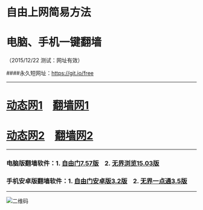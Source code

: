 # 自由上网简易方法
# 电脑、手机一键翻墙
（2015/12/22 测试：网址有效）

####永久短网址：https://git.io/free

***

# <a href="http://d3m46d2jzf4cww.cloudfront.net/dtwdl01.php/1222" target="_blank">动态网1</a>&nbsp;&nbsp;&nbsp;&nbsp;<a href="http://d1lg90hzkmshdt.cloudfront.net/fq01.php?id=1" target="_blank">翻墙网1</a>

# <a href="http://dxlvd9xjbswep.cloudfront.net/dtwdl0.php/1222" target="_blank">动态网2</a>&nbsp;&nbsp;&nbsp;&nbsp;<a href="http://d2568ixiv3vpys.cloudfront.net/fq01.php?id=2" target="_blank">翻墙网2</a>

***

### 电脑版翻墙软件：1. <a href="http://d3bls4d9i42r7e.cloudfront.net/fgget.php?fid=fg757p.zip" target="_blank">自由门7.57版</a>&nbsp;&nbsp;&nbsp;&nbsp;2. <a href="http://d3bls4d9i42r7e.cloudfront.net/fgget.php?fid=u1503.zip" target="_blank">无界浏览15.03版</a>

### 手机安卓版翻墙软件：1. <a href="http://d3bls4d9i42r7e.cloudfront.net/fgget.php?fid=fgma32.apk" target="_blank">自由门安卓版3.2版</a>&nbsp;&nbsp;&nbsp;&nbsp;2. <a href="http://d3bls4d9i42r7e.cloudfront.net/fgget.php?fid=um3.5.apk" target="_blank">无界一点通3.5版</a>

***

![二维码](http://d2568ixiv3vpys.cloudfront.net/pic/yjfq0.png)
